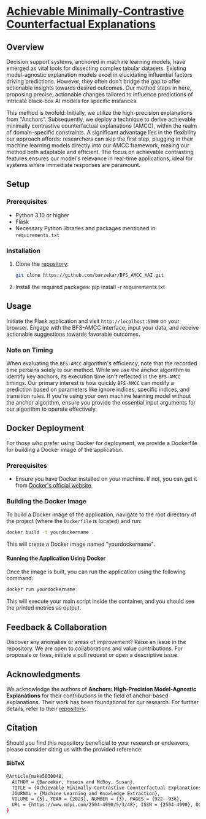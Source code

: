 # [Achievable Minimally-Contrastive Counterfactual Explanations](https://www.mdpi.com/2504-4990/5/3/48)


## Overview

Decision support systems, anchored in machine learning models, have emerged as vital tools for dissecting complex tabular datasets. Existing model-agnostic explanation models excel in elucidating influential factors driving predictions. However, they often don't bridge the gap to offer actionable insights towards desired outcomes. Our method steps in here, proposing precise, actionable changes tailored to influence predictions of intricate black-box AI models for specific instances.

This method is twofold: Initially, we utilize the high-precision explanations from "Anchors". Subsequently, we deploy a technique to derive achievable minimally contrastive counterfactual explanations (AMCC), within the realm of domain-specific constraints. A significant advantage lies in the flexibility our approach affords: researchers can skip the first step, plugging in their machine learning models directly into our AMCC framework, making our method both adaptable and efficient. The focus on achievable contrasting features ensures our model's relevance in real-time applications, ideal for systems where immediate responses are paramount.

## Setup

### Prerequisites

- Python 3.10 or higher
- Flask
- Necessary Python libraries and packages mentioned in `requirements.txt`

### Installation

1. Clone the [repository](https://github.com/barzekar/BFS_AMCC_XAI):
   ```bash
   git clone https://github.com/barzekar/BFS_AMCC_XAI.git

2. Install the required packages:
    pip install -r requirements.txt



## Usage
Initiate the Flask application and visit `http://localhost:5000` on your browser. 
Engage with the BFS-AMCC interface, input your data, and receive actionable suggestions towards favorable outcomes.
### Note on Timing
When evaluating the `BFS-AMCC` algorithm's efficiency, note that the recorded time pertains solely to our method. While we use the anchor algorithm to identify key anchors, its execution time isn't reflected in the `BFS-AMCC` timings.
Our primary interest is how quickly `BFS-AMCC` can modify a prediction based on parameters like ignore indices, specific indices, and transition rules. If you're using your own machine learning model without the anchor algorithm, ensure you provide the essential input arguments for our algorithm to operate effectively.



## Docker Deployment

For those who prefer using Docker for deployment, we provide a Dockerfile for building a Docker image of the application.

### Prerequisites
- Ensure you have Docker installed on your machine. If not, you can get it from [Docker's official website](https://www.docker.com/get-started).

### Building the Docker Image
To build a Docker image of the application, navigate to the root directory of the project (where the `Dockerfile` is located) and run:

```bash
docker build -t yourdockername .
```

This will create a Docker image named "yourdockername".

#### Running the Application Using Docker
Once the image is built, you can run the application using the following command:

```bash
docker run yourdockername
```

This will execute your main script inside the container, and you should see the printed metrics as output.



## Feedback & Collaboration

Discover any anomalies or areas of improvement? Raise an issue in the repository. We are open to collaborations and value contributions. For proposals or fixes, initiate a pull request or open a descriptive issue.

## Acknowledgments
We acknowledge the authors of **Anchors: High-Precision Model-Agnostic Explanations** for their contributions in the field of anchor-based explanations. Their work has been foundational for our research. For further details, refer to their [repository](https://github.com/marcotcr/anchor).



## Citation

Should you find this repository beneficial to your research or endeavors, please consider citing us with the provided reference:

#### BibTeX
```bash
@Article{make5030048,
  AUTHOR = {Barzekar, Hosein and McRoy, Susan},
  TITLE = {Achievable Minimally-Contrastive Counterfactual Explanations},
  JOURNAL = {Machine Learning and Knowledge Extraction},
  VOLUME = {5}, YEAR = {2023}, NUMBER = {3}, PAGES = {922--936},
  URL = {https://www.mdpi.com/2504-4990/5/3/48}, ISSN = {2504-4990}, DOI = {10.3390/make5030048}
}
```


